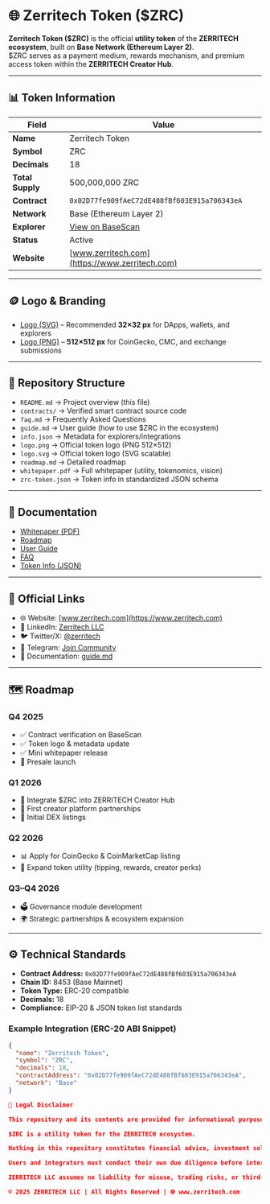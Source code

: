 # 🌐 Zerritech Token ($ZRC)

**Zerritech Token ($ZRC)** is the official **utility token** of the **ZERRITECH ecosystem**, built on **Base Network (Ethereum Layer 2)**.  
$ZRC serves as a payment medium, rewards mechanism, and premium access token within the **ZERRITECH Creator Hub**.

---

## 📊 Token Information

| Field            | Value                                                                 |
|------------------|----------------------------------------------------------------------|
| **Name**         | Zerritech Token                                                      |
| **Symbol**       | ZRC                                                                  |
| **Decimals**     | 18                                                                   |
| **Total Supply** | 500,000,000 ZRC                                                      |
| **Contract**     | `0x02D77fe909fAeC72dE488fBf603E915a706343eA`                         |
| **Network**      | Base (Ethereum Layer 2)                                              |
| **Explorer**     | [View on BaseScan](https://basescan.org/token/0x02D77fe909fAeC72dE488fBf603E915a706343eA) |
| **Status**       | Active                                                               |
| **Website**      | [www.zerritech.com](https://www.zerritech.com)                       |

---

## 🪙 Logo & Branding

- [Logo (SVG)](./logo.svg) – Recommended **32×32 px** for DApps, wallets, and explorers  
- [Logo (PNG)](./logo.png) – **512×512 px** for CoinGecko, CMC, and exchange submissions  

---

## 📂 Repository Structure

- `README.md` → Project overview (this file)  
- `contracts/` → Verified smart contract source code  
- `faq.md` → Frequently Asked Questions  
- `guide.md` → User guide (how to use $ZRC in the ecosystem)  
- `info.json` → Metadata for explorers/integrations  
- `logo.png` → Official token logo (PNG 512×512)  
- `logo.svg` → Official token logo (SVG scalable)  
- `roadmap.md` → Detailed roadmap  
- `whitepaper.pdf` → Full whitepaper (utility, tokenomics, vision)  
- `zrc-token.json` → Token info in standardized JSON schema  

---

## 📑 Documentation

- [Whitepaper (PDF)](./whitepaper.pdf)  
- [Roadmap](./roadmap.md)  
- [User Guide](./guide.md)  
- [FAQ](./faq.md)  
- [Token Info (JSON)](./zrc-token.json)  

---

## 🔗 Official Links

- 🌐 Website: [www.zerritech.com](https://www.zerritech.com)  
- 💼 LinkedIn: [Zerritech LLC](https://linkedin.com/company/zerritech)  
- 🐦 Twitter/X: [@zerritech](https://twitter.com/zerritech)  
- 💬 Telegram: [Join Community](https://t.me/zerritech)  
- 📖 Documentation: [guide.md](./guide.md)  

---

## 🗺️ Roadmap

### Q4 2025
- ✅ Contract verification on BaseScan  
- ✅ Token logo & metadata update  
- ✅ Mini whitepaper release  
- 🚀 Presale launch  

### Q1 2026
- 🔗 Integrate $ZRC into ZERRITECH Creator Hub  
- 🤝 First creator platform partnerships  
- 💱 Initial DEX listings  

### Q2 2026
- 📊 Apply for CoinGecko & CoinMarketCap listing  
- 🎁 Expand token utility (tipping, rewards, creator perks)  

### Q3–Q4 2026
- 🗳️ Governance module development  
- 🌍 Strategic partnerships & ecosystem expansion  

---

## ⚙️ Technical Standards

- **Contract Address:** `0x02D77fe909fAeC72dE488fBf603E915a706343eA`  
- **Chain ID:** 8453 (Base Mainnet)  
- **Token Type:** ERC-20 compatible  
- **Decimals:** 18  
- **Compliance:** EIP-20 & JSON token list standards  

### Example Integration (ERC-20 ABI Snippet)
```json
{
  "name": "Zerritech Token",
  "symbol": "ZRC",
  "decimals": 18,
  "contractAddress": "0x02D77fe909fAeC72dE488fBf603E915a706343eA",
  "network": "Base"
}

📜 Legal Disclaimer

This repository and its contents are provided for informational purposes only.

$ZRC is a utility token for the ZERRITECH ecosystem.

Nothing in this repository constitutes financial advice, investment solicitation, or guarantees of future performance.

Users and integrators must conduct their own due diligence before interacting with the token or related smart contracts.

ZERRITECH LLC assumes no liability for misuse, trading risks, or third-party integrations.

© 2025 ZERRITECH LLC | All Rights Reserved | 🌐 www.zerritech.com
